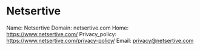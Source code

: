 
# Netsertive

Name: Netsertive
Domain: netsertive.com
Home: https://www.netsertive.com/
Privacy_policy: https://www.netsertive.com/privacy-policy/
Email: privacy@netsertive.com
